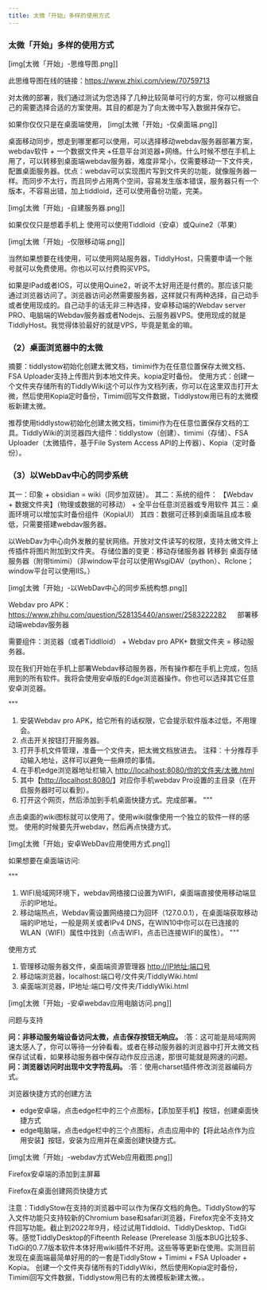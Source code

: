 ```yaml
---
title: 太微「开始」多样的使用方式
---
```


### 太微「开始」多样的使用方式

[img[太微「开始」-思维导图.png]]

此思维导图在线的链接：<https://www.zhixi.com/view/70759713>


对太微的部署，我们通过测试为您选择了几种比较简单可行的方案，你可以根据自己的需要选择合适的方案使用。其目的都是为了向太微中写入数据并保存它。

如果你仅仅只是在桌面端使用， 
[img[太微「开始」-仅桌面端.png]]

桌面移动同步，想走到哪里都可以使用，可以选择移动webdav服务器部署方案，webdav软件 + 一个数据文件夹 +任意平台浏览器+网络。什么时候不想在手机上用了，可以转移到桌面端webdav服务器，难度非常小，仅需要移动一下文件夹，配置桌面服务器。优点：webdav可以实现图片写到文件夹的功能，就像服务器一样。而同步不太行，而且同步占用两个空间，容易发生版本错误，服务器只有一个版本，不容易出错，加上tiddloid，还可以使用备份功能，完美。

[img[太微「开始」-自建服务器.png]]

如果仅仅只是想着手机上 使用可以使用Tiddloid（安卓）或Quine2（苹果）


[img[太微「开始」-仅限移动端.png]]

当然如果想要在线使用，可以使用网站服务器，TiddlyHost，只需要申请一个账号就可以免费使用。你也以可以付费购买VPS。

如果是IPad或者IOS，可以使用Quine2，听说不太好用还是付费的。那应该只能通过浏览器访问了。浏览器访问必然需要服务器，这样就只有两种选择，自己动手或者使用现成的。自己动手的话无非三种选择，安卓移动端的Webdav server PRO、电脑端的Webdav服务器或者Nodejs、云服务器VPS。使用现成的就是TiddlyHost。我觉得体验最好的就是VPS，毕竟是氪金的嘛。


### （2）桌面浏览器中的太微
摘要：tiddlystow初始化创建太微文档，timimi作为在任意位置保存太微文档、FSA Uploader支持上传图片到本地文件夹。kopia定时备份。
使用方式：创建一个文件夹存储所有的TiddlyWiki这个可以作为文档列表，你可以在这里双击打开太微，然后使用Kopia定时备份，Timimi回写文件数据，Tiddlystow用已有的太微模板新建太微。

推荐使用tiddlystow初始化创建太微文档，timimi作为在任意位置保存文档的工具。TiddlyWiki的浏览器四大组件：tiddlystow（创建）、timimi（存储）、FSA Uploader（太微插件，基于File System Access API的上传器）、Kopia（定时备份）。


### （3）以WebDav中心的同步系统

>>>
其一：印象 + obsidian = wiki（同步加双链）。
其二：系统的组件：  【Webdav + 数据文件夹】（物理或数据的可移动） + 全平台任意浏览器或专用软件
其三：桌面环境可以增加实时备份组件（KopiaUI）
其四：数据可迁移到桌面端且成本极低，只需要搭建webdav服务器。
>>>

以WebDav为中心向外发散的星状网络。开放对文件读写的权限，支持太微文件上传插件将图片附加到文件夹。
存储位置的变更：移动存储服务器 转移到 桌面存储服务器（附带timimi）（非window平台可以使用WsgiDAV（python）、Rclone；window平台可以使用IIS。）

[img[太微「开始」-以WebDav中心的同步系统构想.png]]

Webdav pro APK：<https://www.zhihu.com/question/528135440/answer/2583222282>
 
部署移动端webdav服务器

需要组件：浏览器（或者Tiddlloid） + Webdav pro APK+ 数据文件夹 = 移动服务器。

现在我们开始在手机上部署Webdav移动服务器，所有操作都在手机上完成，包括用到的所有软件。我将会使用安卓版的Edge浏览器操作。你也可以选择其它任意安卓浏览器。

"""
1.	安装Webdav pro APK，给它所有的话权限，它会提示软件版本过低，不用理会。
2.	点击开关按钮打开服务器。
3.	打开手机文件管理，准备一个文件夹，把太微文档放进去。
注释：十分推荐手动输入地址，这样可以避免一些麻烦的事情。
4.	在手机edge浏览器地址栏输入 <http://localhost:8080/你的文件夹/太微.html>
5.	其中【<http://localhost:8080/>】对应你手机webdav Pro设置的主目录（在开启服务器时可以看到）。
6.	打开这个网页，然后添加到手机桌面快捷方式。完成部署。
"""

点击桌面的wiki图标就可以使用了。使用wiki就像使用一个独立的软件一样的感觉。
使用的时候要先开webdav，然后再点快捷方式。

[img[太微「开始」安卓WebDav应用使用方式.png]]

如果想要在桌面端访问:

"""
1.	WIFI局域网环境下，webdav网络接口设置为WIFI，桌面端直接使用移动端显示的IP地址。
2.	移动端热点，Webdav需设置网络接口为回环（127.0.0.1），在桌面端获取移动端的IP地址，一般是网关或者IPv4 DNS，在WIN10中你可以在已连接的WLAN（WIFI）属性中找到（点击WIFI，点击已连接WIFI的属性）。
"""

使用方式

1. 管理移动服务器文件，桌面端资源管理器  <http://IP地址:端口号>
1. 移动端浏览器，localhost:端口号/文件夹/TiddlyWiki.html
1. 桌面端浏览器，IP地址:端口号/文件夹/TiddlyWiki.html

[img[太微「开始」-安卓webdav应用电脑访问.png]]


问题与支持

**问：非移动服务端设备访问太微，点击保存按钮无响应。**
:答：这可能是局域网网速太感人了，你可以等待一分钟看看。或者在移动服务器的浏览器中打开太微文档保存试试看，如果移动服务器中保存动作反应迅速，那很可能就是网速的问题。
**问：浏览器访问时出现中文字符乱码。**
:答：使用charset插件修改浏览器编码方式。

浏览器快捷方式的创建方法

* edge安卓端，点击edge栏中的三个点图标，【添加至手机】按钮，创建桌面快捷方式
* edge电脑端，点击edge栏中的三个点图标，点击应用中的【将此站点作为应用安装】按钮，安装为应用并在桌面创建快捷方式。

[img[太微「开始」-webdav方式Web应用截图.png]]

Firefox安卓端的添加到主屏幕

Firefox在桌面创建网页快捷方式


注意：TiddlyStow在支持的浏览器中可以作为保存文档的角色。TiddlyStow的写入文件功能只支持较新的Chromium base和safari浏览器，Firefox完全不支持文件回写功能。截止到2022年9月，经过试用Tiddloid、TiddlyDesktop、TidGi等。感觉TiddlyDesktop的Fifteenth Release (Prerelease 3)版本BUG比较多、TidGi的0.7.7版本软件本体好用wiki插件不好用。这些等等更新在使用。实测目前发现在桌面端最简单好用的的一套是TiddlyStow + Timimi + FSA Uploader + Kopia。
创建一个文件夹存储所有的TiddlyWiki，然后使用Kopia定时备份，Timimi回写文件数据，Tiddlystow用已有的太微模板新建太微。。

